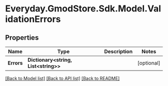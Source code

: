 # Everyday.GmodStore.Sdk.Model.ValidationErrors

## Properties

Name | Type | Description | Notes
------------ | ------------- | ------------- | -------------
**Errors** | **Dictionary&lt;string, List&lt;string&gt;&gt;** |  | [optional] 

[[Back to Model list]](../README.md#documentation-for-models) [[Back to API list]](../README.md#documentation-for-api-endpoints) [[Back to README]](../README.md)

